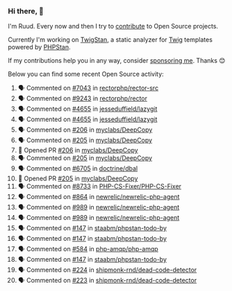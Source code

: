 ### Hi there, 👋

I'm Ruud. Every now and then I try to [contribute](https://github.com/pulls?q=+is%3Apr+author%3Aruudk+archived%3Afalse+is%3Apublic+) to Open Source projects.

Currently I'm working on [TwigStan](https://github.com/twigstan), a static analyzer for [Twig](https://twig.symfony.com/) templates powered by [PHPStan](https://phpstan.org/).

If my contributions help you in any way, consider [sponsoring me](https://github.com/sponsors/ruudk). Thanks 😊

Below you can find some recent Open Source activity:

<!--START_SECTION:activity-->
1. 🗣 Commented on [#7043](https://github.com/rectorphp/rector-src/pull/7043#issuecomment-3039704692) in [rectorphp/rector-src](https://github.com/rectorphp/rector-src)
2. 🗣 Commented on [#9243](https://github.com/rectorphp/rector/issues/9243#issuecomment-3038978040) in [rectorphp/rector](https://github.com/rectorphp/rector)
3. 🗣 Commented on [#4655](https://github.com/jesseduffield/lazygit/issues/4655#issuecomment-3038841766) in [jesseduffield/lazygit](https://github.com/jesseduffield/lazygit)
4. 🗣 Commented on [#4655](https://github.com/jesseduffield/lazygit/issues/4655#issuecomment-3038832447) in [jesseduffield/lazygit](https://github.com/jesseduffield/lazygit)
5. 🗣 Commented on [#206](https://github.com/myclabs/DeepCopy/pull/206#issuecomment-3038696900) in [myclabs/DeepCopy](https://github.com/myclabs/DeepCopy)
6. 🗣 Commented on [#205](https://github.com/myclabs/DeepCopy/pull/205#issuecomment-3038320993) in [myclabs/DeepCopy](https://github.com/myclabs/DeepCopy)
7. 💪 Opened PR [#206](https://github.com/myclabs/DeepCopy/pull/206) in [myclabs/DeepCopy](https://github.com/myclabs/DeepCopy)
8. 🗣 Commented on [#205](https://github.com/myclabs/DeepCopy/pull/205#issuecomment-3038317771) in [myclabs/DeepCopy](https://github.com/myclabs/DeepCopy)
9. 🗣 Commented on [#6705](https://github.com/doctrine/dbal/pull/6705#issuecomment-3034991030) in [doctrine/dbal](https://github.com/doctrine/dbal)
10. 💪 Opened PR [#205](https://github.com/myclabs/DeepCopy/pull/205) in [myclabs/DeepCopy](https://github.com/myclabs/DeepCopy)
11. 🗣 Commented on [#8733](https://github.com/PHP-CS-Fixer/PHP-CS-Fixer/pull/8733#issuecomment-3022460145) in [PHP-CS-Fixer/PHP-CS-Fixer](https://github.com/PHP-CS-Fixer/PHP-CS-Fixer)
12. 🗣 Commented on [#864](https://github.com/newrelic/newrelic-php-agent/issues/864#issuecomment-3014952202) in [newrelic/newrelic-php-agent](https://github.com/newrelic/newrelic-php-agent)
13. 🗣 Commented on [#989](https://github.com/newrelic/newrelic-php-agent/issues/989#issuecomment-3014286367) in [newrelic/newrelic-php-agent](https://github.com/newrelic/newrelic-php-agent)
14. 🗣 Commented on [#989](https://github.com/newrelic/newrelic-php-agent/issues/989#issuecomment-3014285323) in [newrelic/newrelic-php-agent](https://github.com/newrelic/newrelic-php-agent)
15. 🗣 Commented on [#147](https://github.com/staabm/phpstan-todo-by/pull/147#issuecomment-3009317189) in [staabm/phpstan-todo-by](https://github.com/staabm/phpstan-todo-by)
16. 🗣 Commented on [#147](https://github.com/staabm/phpstan-todo-by/pull/147#issuecomment-3009105383) in [staabm/phpstan-todo-by](https://github.com/staabm/phpstan-todo-by)
17. 🗣 Commented on [#584](https://github.com/php-amqp/php-amqp/pull/584#issuecomment-3008919776) in [php-amqp/php-amqp](https://github.com/php-amqp/php-amqp)
18. 🗣 Commented on [#147](https://github.com/staabm/phpstan-todo-by/pull/147#issuecomment-3008780373) in [staabm/phpstan-todo-by](https://github.com/staabm/phpstan-todo-by)
19. 🗣 Commented on [#224](https://github.com/shipmonk-rnd/dead-code-detector/issues/224#issuecomment-3008680560) in [shipmonk-rnd/dead-code-detector](https://github.com/shipmonk-rnd/dead-code-detector)
20. 🗣 Commented on [#223](https://github.com/shipmonk-rnd/dead-code-detector/issues/223#issuecomment-3007910464) in [shipmonk-rnd/dead-code-detector](https://github.com/shipmonk-rnd/dead-code-detector)
<!--END_SECTION:activity-->
